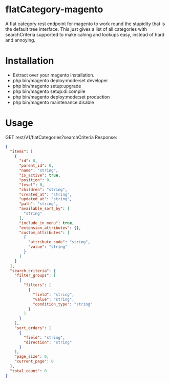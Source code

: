 # flatCategory-magento
A flat category rest endpoint for magento to work round the stupidity that is the default tree interface. This just gives a list of all categories with searchCriteria supported to make cahing and lookups easy, instead of hard and annoying.

# Installation
- Extract over your magento installation.
- php bin/magento deploy:mode:set developer
- php bin/magento setup:upgrade
- php bin/magento setup:di:compile
- php bin/magento deploy:mode:set production
- php bin/magento maintenance:disable

# Usage
GET rest/V1/flatCategories?searchCriteria
Response:
```json
{
  "items": [
    {
      "id": 0,
      "parent_id": 0,
      "name": "string",
      "is_active": true,
      "position": 0,
      "level": 0,
      "children": "string",
      "created_at": "string",
      "updated_at": "string",
      "path": "string",
      "available_sort_by": [
        "string"
      ],
      "include_in_menu": true,
      "extension_attributes": {},
      "custom_attributes": [
        {
          "attribute_code": "string",
          "value": "string"
        }
      ]
    }
  ],
  "search_criteria": {
    "filter_groups": [
      {
        "filters": [
          {
            "field": "string",
            "value": "string",
            "condition_type": "string"
          }
        ]
      }
    ],
    "sort_orders": [
      {
        "field": "string",
        "direction": "string"
      }
    ],
    "page_size": 0,
    "current_page": 0
  },
  "total_count": 0
}
```
